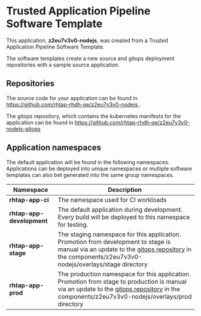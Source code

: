 # Trusted Application Pipeline Software Template

This application, **z2eu7v3v0-nodejs**, was created from a Trusted Application Pipeline Software Template.

The software templates create a new source and gitops deployment repositories with a sample source application. 

## Repositories

The source code for your application can be found in [https://github.com/rhtap-rhdh-qe/z2eu7v3v0-nodejs ](https://github.com/rhtap-rhdh-qe/z2eu7v3v0-nodejs ).
 
The gitops repository, which contains the kubernetes manifests for the application can be found in 
[https://github.com/rhtap-rhdh-qe/z2eu7v3v0-nodejs-gitops ](https://github.com/rhtap-rhdh-qe/z2eu7v3v0-nodejs-gitops ) 

## Application namespaces 

The default application will be found in the following namespaces. Applications can be deployed into unique namespaces or multiple software templates can also bet generated into the same group namespaces.  

|  Namespace   |  Description   |  
| -------- | -------- |
| **rhtap-app-ci** | The namespace used for CI workloads |
| **rhtap-app-development** | The default application during development. Every build will be deployed to this namespace for testing. |
| **rhtap-app-stage** | The staging namespace for this application. Promotion from development to stage is manual via an update to the [gitops repository](https://github.com/rhtap-rhdh-qe/z2eu7v3v0-nodejs-gitops ) in the components/z2eu7v3v0-nodejs/overlays/stage directory |
| **rhtap-app-prod** | The production namespace for this application. Promotion from stage to production is manual via an update to the [gitops repository](https://github.com/rhtap-rhdh-qe/z2eu7v3v0-nodejs-gitops ) in the components/z2eu7v3v0-nodejs/overlays/prod directory |